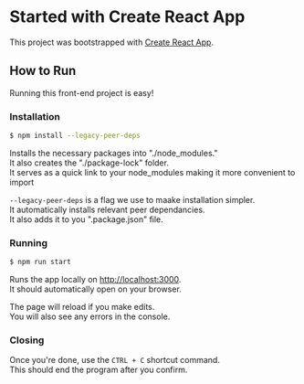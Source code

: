 # Started with Create React App

This project was bootstrapped with [Create React App](https://github.com/facebook/create-react-app).

## How to Run

Running this front-end project is easy!

### Installation

```bash
$ npm install --legacy-peer-deps
```

Installs the necessary packages into "./node_modules."\
It also creates the "./package-lock" folder.\
It serves as a quick link to your node_modules making it more convenient to import

`--legacy-peer-deps` is a flag we use to maake installation simpler.\
It automatically installs relevant peer dependancies.\
It also adds it to you ".package.json" file.

### Running

```bash
$ npm run start
```

Runs the app locally on [http://localhost:3000](http://localhost:3000).\
It should automatically open on your browser.

The page will reload if you make edits.\
You will also see any errors in the console.

### Closing

Once you're done, use the `CTRL + C` shortcut command.\
This should end the program after you confirm.
